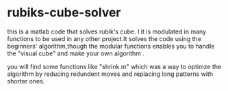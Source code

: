 # rubiks-cube-solver
this is a matlab code that solves rubik's cube. I it is modulated in many functions to be used in any other project.It solves the code using the beginners' algorithm,though the modular functions enables you to handle the "visual cube" and make your own algorithm .

you will find some functions like "shrink.m" which was a way to optimze the algorithm by reducing redundent moves and replacing long patterns with shorter ones. 
